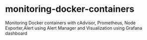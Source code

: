 # monitoring-docker-containers
Monitoring Docker containers with cAdvisor, Prometheus, Node Exporter,Alert using Alert Manager and Visualization using Grafana dashboard
